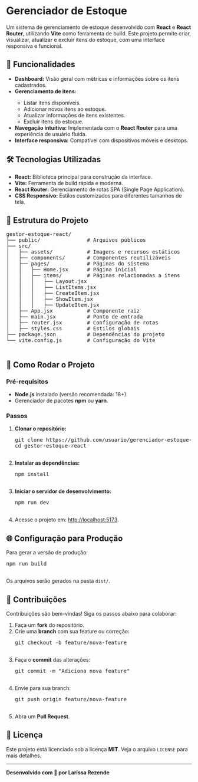 <body>

  <h1>Gerenciador de Estoque</h1>
  <p>Um sistema de gerenciamento de estoque desenvolvido com <strong>React</strong> e <strong>React Router</strong>, utilizando <strong>Vite</strong> como ferramenta de build. Este projeto permite criar, visualizar, atualizar e excluir itens do estoque, com uma interface responsiva e funcional.</p>

  <h2>🚀 Funcionalidades</h2>
  <ul>
    <li><strong>Dashboard:</strong> Visão geral com métricas e informações sobre os itens cadastrados.</li>
    <li><strong>Gerenciamento de itens:</strong></li>
    <ul>
      <li>Listar itens disponíveis.</li>
      <li>Adicionar novos itens ao estoque.</li>
      <li>Atualizar informações de itens existentes.</li>
      <li>Excluir itens do estoque.</li>
    </ul>
    <li><strong>Navegação intuitiva:</strong> Implementada com o <strong>React Router</strong> para uma experiência de usuário fluida.</li>
    <li><strong>Interface responsiva:</strong> Compatível com dispositivos móveis e desktops.</li>
  </ul>

  <h2>🛠️ Tecnologias Utilizadas</h2>
  <ul>
    <li><strong>React:</strong> Biblioteca principal para construção da interface.</li>
    <li><strong>Vite:</strong> Ferramenta de build rápida e moderna.</li>
    <li><strong>React Router:</strong> Gerenciamento de rotas SPA (Single Page Application).</li>
    <li><strong>CSS Responsivo:</strong> Estilos customizados para diferentes tamanhos de tela.</li>
  </ul>

  <h2>📂 Estrutura do Projeto</h2>
  <pre class="code-block">
gestor-estoque-react/
├── public/               # Arquivos públicos
├── src/
│   ├── assets/           # Imagens e recursos estáticos
│   ├── components/       # Componentes reutilizáveis
│   ├── pages/            # Páginas do sistema
│   │   ├── Home.jsx      # Página inicial
│   │   ├── items/        # Páginas relacionadas a itens
│   │   │   ├── Layout.jsx
│   │   │   ├── ListItems.jsx
│   │   │   ├── CreateItem.jsx
│   │   │   ├── ShowItem.jsx
│   │   │   ├── UpdateItem.jsx
│   ├── App.jsx           # Componente raiz
│   ├── main.jsx          # Ponto de entrada
│   ├── router.jsx        # Configuração de rotas
│   ├── styles.css        # Estilos globais
├── package.json          # Dependências do projeto
└── vite.config.js        # Configuração do Vite
  </pre>

  <h2>🔧 Como Rodar o Projeto</h2>
  <h3>Pré-requisitos</h3>
  <ul>
    <li><strong>Node.js</strong> instalado (versão recomendada: 18+).</li>
    <li>Gerenciador de pacotes <strong>npm</strong> ou <strong>yarn</strong>.</li>
  </ul>

  <h3>Passos</h3>
  <ol>
    <li><strong>Clonar o repositório:</strong></li>
    <pre class="code-block">
git clone https://github.com/usuario/gerenciador-estoque-react.git
cd gestor-estoque-react
    </pre>
    <li><strong>Instalar as dependências:</strong></li>
    <pre class="code-block">
npm install
    </pre>
    <li><strong>Iniciar o servidor de desenvolvimento:</strong></li>
    <pre class="code-block">
npm run dev
    </pre>
    <li>Acesse o projeto em: <a href="http://localhost:5173" target="_blank">http://localhost:5173</a>.</li>
  </ol>

  <h2>🌐 Configuração para Produção</h2>
  <p>Para gerar a versão de produção:</p>
  <pre class="code-block">
npm run build
  </pre>
  <p>Os arquivos serão gerados na pasta <code>dist/</code>.</p>

  <h2>🤝 Contribuições</h2>
  <p>Contribuições são bem-vindas! Siga os passos abaixo para colaborar:</p>
  <ol>
    <li>Faça um <strong>fork</strong> do repositório.</li>
    <li>Crie uma <strong>branch</strong> com sua feature ou correção:</li>
    <pre class="code-block">
git checkout -b feature/nova-feature
    </pre>
    <li>Faça o <strong>commit</strong> das alterações:</li>
    <pre class="code-block">
git commit -m "Adiciona nova feature"
    </pre>
    <li>Envie para sua branch:</li>
    <pre class="code-block">
git push origin feature/nova-feature
    </pre>
    <li>Abra um <strong>Pull Request</strong>.</li>
  </ol>

  <h2>📜 Licença</h2>
  <p>Este projeto está licenciado sob a licença <strong>MIT</strong>. Veja o arquivo <code>LICENSE</code> para mais detalhes.</p>

  <hr>
  <p><strong>Desenvolvido com 💙 por Larissa Rezende</strong><p>

</body>
</html>



